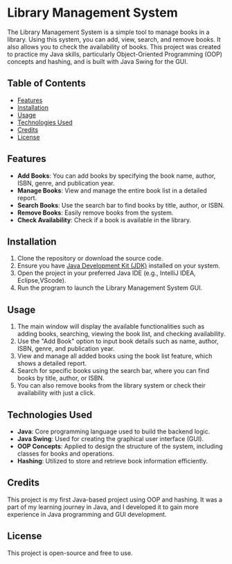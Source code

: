 # Library Management System

The Library Management System is a simple tool to manage books in a library. Using this system, you can add, view, search, and remove books. It also allows you to check the availability of books. This project was created to practice my Java skills, particularly Object-Oriented Programming (OOP) concepts and hashing, and is built with Java Swing for the GUI.

## Table of Contents

- [Features](#features)
- [Installation](#installation)
- [Usage](#usage)
- [Technologies Used](#technologies-used)
- [Credits](#credits)
- [License](#license)

## Features

- **Add Books**: You can add books by specifying the book name, author, ISBN, genre, and publication year.
- **Manage Books**: View and manage the entire book list in a detailed report.
- **Search Books**: Use the search bar to find books by title, author, or ISBN.
- **Remove Books**: Easily remove books from the system.
- **Check Availability**: Check if a book is available in the library.

## Installation

1. Clone the repository or download the source code.
2. Ensure you have [Java Development Kit (JDK)](https://www.oracle.com/java/technologies/javase-jdk15-downloads.html) installed on your system.
3. Open the project in your preferred Java IDE (e.g., IntelliJ IDEA, Eclipse,VScode).
4. Run the program to launch the Library Management System GUI.

## Usage

1. The main window will display the available functionalities such as adding books, searching, viewing the book list, and checking availability.
2. Use the "Add Book" option to input book details such as name, author, ISBN, genre, and publication year.
3. View and manage all added books using the book list feature, which shows a detailed report.
4. Search for specific books using the search bar, where you can find books by title, author, or ISBN.
5. You can also remove books from the library system or check their availability with just a click.

## Technologies Used

- **Java**: Core programming language used to build the backend logic.
- **Java Swing**: Used for creating the graphical user interface (GUI).
- **OOP Concepts**: Applied to design the structure of the system, including classes for books and operations.
- **Hashing**: Utilized to store and retrieve book information efficiently.

## Credits

This project is my first Java-based project using OOP and hashing. It was a part of my learning journey in Java, and I developed it to gain more experience in Java programming and GUI development.

## License

This project is open-source and free to use.
